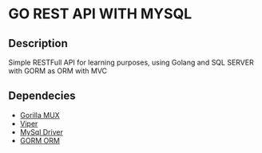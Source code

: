 # **GO REST API WITH MYSQL**

## **Description**

Simple RESTFull API for learning purposes, using Golang and SQL SERVER with GORM as ORM with MVC

## **Dependecies**

- [Gorilla MUX](https://www.github.com/gorilla/mux)
- [Viper](https://www.github.com/spf13/viper)
- [MySql Driver](http://www.gorm.io/driver/mysql)
- [GORM ORM](http://www.gorm.io/gorm)
